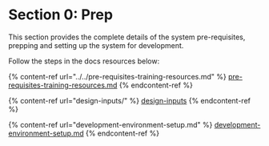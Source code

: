 # Section 0: Prep

This section provides the complete details of the system pre-requisites, prepping and setting up the system for development.&#x20;

Follow the steps in the docs resources below:

{% content-ref url="../../pre-requisites-training-resources.md" %}
[pre-requisites-training-resources.md](../../pre-requisites-training-resources.md)
{% endcontent-ref %}

{% content-ref url="design-inputs/" %}
[design-inputs](design-inputs/)
{% endcontent-ref %}

{% content-ref url="development-environment-setup.md" %}
[development-environment-setup.md](development-environment-setup.md)
{% endcontent-ref %}

